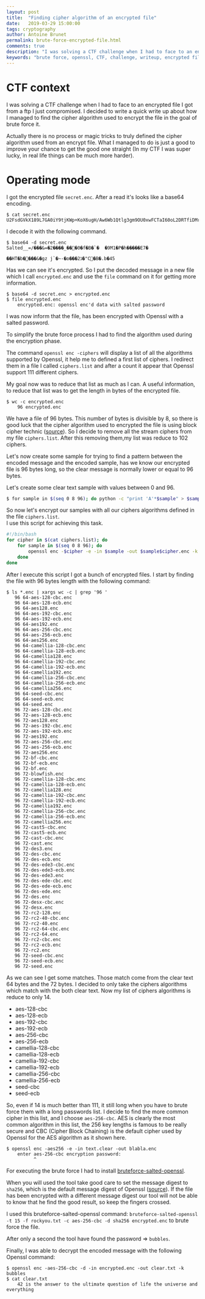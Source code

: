 ```yaml
---
layout: post
title:  "Finding cipher algorithm of an encrypted file"
date:   2019-03-29 15:00:00
tags: cryptography
author: Antoine Brunet
permalink: brute-force-encrypted-file.html
comments: true
description: "I was solving a CTF challenge when I had to face to an encrypted file I got from a ftp I just compromised. I decided to write a quick write up about how I managed to find the cipher algorithm used to encrypt the file in the goal of brute force it."
keywords: "brute force, openssl, CTF, challenge, writeup, encrypted file, cryptography"
---
```


# CTF context

I was solving a CTF challenge when I had to face to an encrypted file I got from a ftp I just compromised.
I decided to write a quick write up about how I managed to find the cipher algorithm used to encrypt the file in the goal of brute force it.

Actually there is no process or magic tricks to truly defined the cipher algorithm used from an encrypt file. What I managed to do is just a good to improve your chance to get the good one straight (In my CTF I was super lucky, in real life things can be much more harder).

# Operating mode

I got the encrypted file `secret.enc`. After a read it's looks like a base64 encoding.

```
$ cat secret.enc
U2FsdGVkX189L7GA0iY9tjKWp+KoX6ugH/Aw6Wb1Qtlg3gm9OU0xwFCTaI60oL2DRTfiDMroSFTRYgD7Bor+8Ca/Z3ogamDQfi2RyZLOwLsy2oj7IkMZf7lCqS5izjQ1
```

I decode it with the following command.

```
$ base64 -d secret.enc
Salted__=/���&=�2����_���0�f�B�`�	�9M1�P�h�����E7�
                                                        ��HT�b����&�gz j`�~-�ɒ���2ڈ�"C�B�.b�45
```

Has we can see it's encrypted. So I put the decoded message in a new file which I call `encrypted.enc` and use the `file` command on it for getting more information.

```
$ base64 -d secret.enc > encrypted.enc
$ file encrypted.enc
    encrypted.enc: openssl enc'd data with salted password
```

I was now inform that the file, has been encrypted with Openssl with a salted password.

To simplify the brute force process I had to find the algorithm used during the encryption phase.

The command `openssl enc -ciphers` will display a list of all the algorithms supported by Openssl, it help me to defined a first list of ciphers.
I redirect them in a file I called `ciphers.list` and after a count it appear that Openssl support 111 different ciphers.

My goal now was to reduce that list as much as I can. A useful information, to reduce that list was to get the length in bytes of the encrypted file.

```
$ wc -c encrypted.enc
    96 encrypted.enc
```

We have a file of 96 bytes. This number of bytes is divisible by 8, so there is good luck that the cipher algorithm used to encrypted the file is using block cipher technic ([source](https://en.wikipedia.org/wiki/Block_size_(cryptography))). So I decide to remove all the stream ciphers from my file `ciphers.list`. After this removing them,my list was reduce to 102 ciphers.

Let's now create some sample for trying to find a pattern between the encoded message and the encoded sample, has we know our encrypted file is 96 bytes long, so the clear message is normally lower or equal to 96 bytes.

Let's create some clear text sample with values between 0 and 96.

```sh
$ for sample in $(seq 0 8 96); do python -c "print 'A'*$sample" > $sample; done
```

So now let's encrypt our samples with all our ciphers algorithms defined in the file `ciphers.list`.  
I use this script for achieving this task.

```sh
#!/bin/bash
for cipher in $(cat ciphers.list); do
    for sample in $(seq 0 8 96); do
        openssl enc -$cipher -e -in $sample -out $sample$cipher.enc -k whyDudewhy
    done
done
```

After I execute this script I got a bunch of encrypted files.
I start by finding the file with 96 bytes length with the following command:

```
$ ls *.enc | xargs wc -c | grep '96 '
   96 64-aes-128-cbc.enc
   96 64-aes-128-ecb.enc
   96 64-aes128.enc
   96 64-aes-192-cbc.enc
   96 64-aes-192-ecb.enc
   96 64-aes192.enc
   96 64-aes-256-cbc.enc
   96 64-aes-256-ecb.enc
   96 64-aes256.enc
   96 64-camellia-128-cbc.enc
   96 64-camellia-128-ecb.enc
   96 64-camellia128.enc
   96 64-camellia-192-cbc.enc
   96 64-camellia-192-ecb.enc
   96 64-camellia192.enc
   96 64-camellia-256-cbc.enc
   96 64-camellia-256-ecb.enc
   96 64-camellia256.enc
   96 64-seed-cbc.enc
   96 64-seed-ecb.enc
   96 64-seed.enc
   96 72-aes-128-cbc.enc
   96 72-aes-128-ecb.enc
   96 72-aes128.enc
   96 72-aes-192-cbc.enc
   96 72-aes-192-ecb.enc
   96 72-aes192.enc
   96 72-aes-256-cbc.enc
   96 72-aes-256-ecb.enc
   96 72-aes256.enc
   96 72-bf-cbc.enc
   96 72-bf-ecb.enc
   96 72-bf.enc
   96 72-blowfish.enc
   96 72-camellia-128-cbc.enc
   96 72-camellia-128-ecb.enc
   96 72-camellia128.enc
   96 72-camellia-192-cbc.enc
   96 72-camellia-192-ecb.enc
   96 72-camellia192.enc
   96 72-camellia-256-cbc.enc
   96 72-camellia-256-ecb.enc
   96 72-camellia256.enc
   96 72-cast5-cbc.enc
   96 72-cast5-ecb.enc
   96 72-cast-cbc.enc
   96 72-cast.enc
   96 72-des3.enc
   96 72-des-cbc.enc
   96 72-des-ecb.enc
   96 72-des-ede3-cbc.enc
   96 72-des-ede3-ecb.enc
   96 72-des-ede3.enc
   96 72-des-ede-cbc.enc
   96 72-des-ede-ecb.enc
   96 72-des-ede.enc
   96 72-des.enc
   96 72-desx-cbc.enc
   96 72-desx.enc
   96 72-rc2-128.enc
   96 72-rc2-40-cbc.enc
   96 72-rc2-40.enc
   96 72-rc2-64-cbc.enc
   96 72-rc2-64.enc
   96 72-rc2-cbc.enc
   96 72-rc2-ecb.enc
   96 72-rc2.enc
   96 72-seed-cbc.enc
   96 72-seed-ecb.enc
   96 72-seed.enc
```

As we can see I get some matches. Those match come from the clear text 64 bytes and the 72 bytes.
I decided to only take the ciphers algorithms which match with the both clear text.
Now my list of ciphers algorithms is reduce to only 14.

- aes-128-cbc
- aes-128-ecb
- aes-192-cbc
- aes-192-ecb
- aes-256-cbc
- aes-256-ecb
- camellia-128-cbc
- camellia-128-ecb
- camellia-192-cbc
- camellia-192-ecb
- camellia-256-cbc
- camellia-256-ecb
- seed-cbc
- seed-ecb

So, even if 14 is much better than 111, it still long when you have to brute force them with a long passwords list.
I decide to find the more common cipher in this list, and I choose `aes-256-cbc`. AES is clearly the most common algorithm in this list, the 256 key lengths is famous to be really secure and CBC (Cipher Block Chaining) is the default cipher used by Openssl for the AES algorithm as it shown here.

```
$ openssl enc -aes256 -e -in text.clear -out blabla.enc
    enter aes-256-cbc encryption password:
          ^
```

For executing the brute force I had to install [bruteforce-salted-openssl](https://github.com/glv2/bruteforce-salted-openssl).

When you will used the tool take good care to set the message digest to `sha256`, which is the default message digest of Openssl ([source](https://www.openssl.org/docs/man1.1.1/man1/dgst.html)). If the file has been encrypted with a different message digest our tool will not be able to know that he find the good result, so keep the fingers crossed.

I used this bruteforce-salted-openssl command: `bruteforce-salted-openssl -t 15 -f rockyou.txt -c aes-256-cbc -d sha256 encrypted.enc` to brute force the file.

After only a second the tool have found the password => `bubbles`.

Finally, I was able to decrypt the encoded message with the following Openssl command:

```
$ openssl enc -aes-256-cbc -d -in encrypted.enc -out clear.txt -k bubbles
$ cat clear.txt
    42 is the answer to the ultimate question of life the universe and everything
```